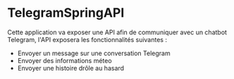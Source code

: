 # TelegramSpringAPI
Cette application va exposer une API afin de communiquer avec un chatbot Telegram, l'API exposera les
fonctionnalités suivantes :
- Envoyer un message sur une conversation Telegram
- Envoyer des informations méteo
- Envoyer une histoire drôle au hasard